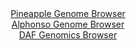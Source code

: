 <div id="Pineapple_Genome_Browser" align="center">
  <a href="https://igv.org/app/?sessionURL=blob:zZJva9swEMa_i6BlA8e25NqODWU4WZI2adKuwc2WUoziyI4aW3IkxflHvnvVsrE3HTQvNgZC6I6T7rlHvwOoiZCUMxACZELXhBAYQC74ZozLqiAjXBIJwgwXkhhAkIwIwlICwgPIsFQ4vr_RNxdKVTK0LKqqRolZzk3pmLjEe87wRpopL602Lwo84wIrLqTVErjmFs3rxobMcFWZurdjutYcK2zholpwJrlVEZYnG_1e8iuV5ITxkiTlulD0TUCi9WiNczPDX6LJOEpTIuWA7K7nl9HgOnpwOvG057Wn8e3VJPYm52OaM6zWglx.P0Mt2V6h2G3uht7NNx0O.8Mf.7vWql7B5Znz9byzragg8hL6sOkEKHB9bQ5lc7L9n.bWi544e6e7GnURKSa5gj1I0fK.e8X5bpAv43fnboKjAQqerjULIF0IP4S24die4SKv8XqETcO2A.2O4BSEj08GUAKnS13.eABqV2ligCSr9Rs8BuBiTgQIG4Ft.zAIkHvhX9hBAI_GAaxF8fes7cb3gW.jCCEvyWihNM7zRLJKmpgxs04zM9.f6OX2DHV72Ujv0cj1h93nweZh70f9scDT6ZX9Bz8NoNu_faEe9iOq_gl5HxFiqtmpuKVi742eO.Nmrz0b3LZ2af_ubuFO.j2Hv2vPK0inWZNxUWKl63VGhz.Jq7GgmCmdqKmkM1pQtZtoF_kGhBA5GlyQ8oJrEoHIZ59swzaga3_.DahzfDq.AA--">Pineapple Genome Browser</a>
</div>
<div id="Alphonso_Genome_Browser" align="center">
  <a href="https://igv.org/app/?sessionURL=blob:zZLvS.MwGMf_l4ByB12bpuu2FsbR6XSi59ykbkykpGnaRdukJlk7HfvfL8od9.YE9.KOg7xIHvLj.3zy2YGGSsUEByFAtuvbrgssoNaivcVVXdJrXFEFwhyXilpA0pxKygkF4Q7kWGkcz6_MybXWtQodh.m6U2FeCFt5Nq7wq.C4VTYRlXMiyhKnQmItpHJGEjfCYUXTaWmK69o2b3u272RYYweX9VpwJZya8iJpzX3Jr1JSUC4qmlSbUrP3AInJYzJmdo6_RYvbiBCq1CV9uciG0eVFdOeN49V572QVTyeLuLc4vmUFx3oj6TBu68nyMZ1U6WMwm6I.uiuC6wah1Vn3yDs9Hm9rJqkaun134AUeDN7AMJ7R7f_UsxnswL6XpwtV3xTx1QBxxgsc9CCbz7Pt9eqjvvcWKAXZGA8AWct.6ELLgz3LR73O29QdWBAGho4UDIT3DxbQEpMns_1.B_RLbWwBij5v3sWxgJAZlSDsBBD23SBAfrffhUHg7q0d2Mjy76E9i.dBH6IIoV6Ss1IblbNE8VrZmHO7IbldvB7IslqS0fiGXByh0ayZKTHzB.1IfYckJjT6I01kCJjH3z_QtPqZTP_Eu88EsXV6qGyTuTePVkyqp.n5qxhNUVVcDeKt_7yKP8RzGJpcyAprs99UzPKnbw2WDHNtCg1TLGUl0y8LQ1G0IHSRZ7QFRJTCeAhkkX6BFrRcH379rae3f9j_AA--">Alphonso Genome Browser</a>
</div>


<div id="DAF_Genomics_Browser" align="center">
  <a href="https://igv.org/app/?sessionURL=blob:tZHtatswFIbv5cD6y3Zs2XFqQxhe1m6hm7c29bK1lKDax7GoZbmSHKcJufcJt2WwUcagA0lInI_31Xn2sEGpmGggBuJ4Y8fzwAJViX5BeVtjSjkqiEtaK7RAYokSmxwh3kNJlabZxSdTWWndqng0Kmhpr7ERnOXKUb5DW1uJTldoUm3iUE53oqG9cnLBTbKmI1q3lWiUGNE8R6Vsd9Ris1711BzPsdXQEle8qzUbVFfGhDFWOCU1bllT4PYvRv6DslnsbbJcJEP9GT7Mi2lyNk...SfZ1YdwdpV9.bjMwuXRgq0bqjuJ08vb7CtmybtZvklFdP6dpDOS_VD9fZ.88d8fnWxbJlFNvYl37Ee.S8ZwsKAWeWcQQF5JL_YCa0KOLRIE9tPVH4dmBlIwiK9vLNCS5ncm_XoP.qE1oEDhfTcws0DIAiXEduS6Ey.KyDiYBG4UeQdrD52sX5nkaXYRTVySEBI6t5Qb_ZLVw_iM0J_B18L4W2ez_xWTz3dpvfPnrP98nt6p8JTz5XZzGbJIvIDJghe_VQrJqTahx.cTFFobNY6N_kXFP9wcfgI-">DAF Genomics Browser</a>
</div>
